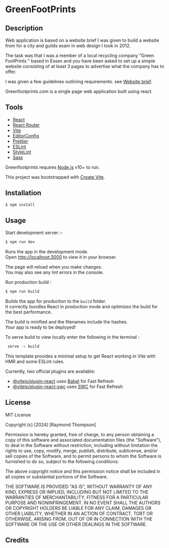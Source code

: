 # GreenFootPrints

## Description

Web application is based on a website brief I was given to build a website from for a city and guilds exam in web design I took in 2012.

The task was that I was a member of a local recycling company "Green FootPrints " based in Essex and you have been asked to set up a simple website consisting of at least 3 pages to advertise what the company has to offer.

I was given a few guidelines outlining requirements. see [Website brief](https://www.dropbox.com/scl/fi/id4hyokzhc3tddz8txtli/greenfootprints.com.pdf?rlkey=nhd3e3jbepaxba06mg87fkdpu&dl=0).

Greenfootprints.com is a single page web application built using react.

## Tools

- [React](https://react.js.org/)
- [React Router](https://reactrouter.com/)
- [Vite](https://vitejs.dev/)
- [EditorConfig](https://editorconfig.org/)
- [Prettier](https://prettier.io/)
- [ESLint](https://eslint.org/)
- [StyleLint](https://stylelint.io/)
- [Sass](https://www.npmjs.com/package/node-sass)

Greenfootprints requires [Node.js](https://nodejs.org/) v10+ to run.

This project was bootstrapped with [Create Vite](https://github.com/vitejs/vite/tree/main/packages/create-vite).

## Installation

```sh
$ npm install
```

## Usage

Start development server :-

```sh
$ npm run dev
```

Runs the app in the development mode.\
Open [http://localhost:3000](http://localhost:3000) to view it in your browser.

The page will reload when you make changes.\
You may also see any lint errors in the console.

Run production build :

```sh
$ npm run build
```

Builds the app for production to the `build` folder.\
It correctly bundles React in production mode and optimizes the build for the best performance.

The build is minified and the filenames include the hashes.\
Your app is ready to be deployed!

To serve build to view locally enter the following in the terminal :

```sh
 serve -s build
```

This template provides a minimal setup to get React working in Vite with HMR and some ESLint rules.

Currently, two official plugins are available:

- [@vitejs/plugin-react](https://github.com/vitejs/vite-plugin-react/blob/main/packages/plugin-react/README.md) uses [Babel](https://babeljs.io/) for Fast Refresh
- [@vitejs/plugin-react-swc](https://github.com/vitejs/vite-plugin-react-swc) uses [SWC](https://swc.rs/) for Fast Refresh

## License

MIT License

Copyright (c) [2024] [Raymond Thompson]

Permission is hereby granted, free of charge, to any person obtaining a copy
of this software and associated documentation files (the "Software"), to deal
in the Software without restriction, including without limitation the rights
to use, copy, modify, merge, publish, distribute, sublicense, and/or sell
copies of the Software, and to permit persons to whom the Software is
furnished to do so, subject to the following conditions:

The above copyright notice and this permission notice shall be included in all
copies or substantial portions of the Software.

THE SOFTWARE IS PROVIDED "AS IS", WITHOUT WARRANTY OF ANY KIND, EXPRESS OR
IMPLIED, INCLUDING BUT NOT LIMITED TO THE WARRANTIES OF MERCHANTABILITY,
FITNESS FOR A PARTICULAR PURPOSE AND NONINFRINGEMENT. IN NO EVENT SHALL THE
AUTHORS OR COPYRIGHT HOLDERS BE LIABLE FOR ANY CLAIM, DAMAGES OR OTHER
LIABILITY, WHETHER IN AN ACTION OF CONTRACT, TORT OR OTHERWISE, ARISING FROM,
OUT OF OR IN CONNECTION WITH THE SOFTWARE OR THE USE OR OTHER DEALINGS IN THE
SOFTWARE.

## Credits
